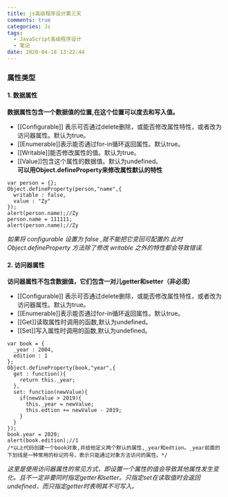 ```yaml
---
title: js高级程序设计第三天
comments: true
categories: Js
tags:
  - JavaScript高级程序设计
  - 笔记
date: 2020-04-18 13:22:44
---
```

### 属性类型
#### 1. 数据属性  
**数据属性包含一个数据值的位置,在这个位置可以度去和写入值。**
* [[Configurable]] 表示可否通过delete删除，或能否修改属性特性，或者改为访问器属性。默认为true。
* [[Enumerable]]表示能否通过for-in循环返回属性。默认true。
* [[Writable]]能否修改属性的值。默认为true。
* [[Value]]包含这个属性的数据值。默认为undefined。  
**可以用Object.defineProperty来修改属性默认的特性**
```
var person = {};
Object.defineProperty(person,"name",{
  writable : false,
  value : "Zy"
});
alert(person.name);//Zy
person.name = 111111;
alert(person.name);//Zy
```
*如果将 configurable 设置为 false ,就不能把它变回可配置的.此时 Object.defineProperty 方法除了修改 writable 之外的特性都会导致错误.*
#### 2. 访问器属性
**访问器属性不包含数据值，它们包含一对儿getter和setter（非必须）**
* [[Configurable]] 表示可否通过delete删除，或能否修改属性特性，或者改为访问器属性。默认为true。
* [[Enumerable]]表示能否通过for-in循环返回属性。默认true。
* [[Get]]读取属性时调用的函数,默认为undefined。
* [[Set]]写入属性时调用的函数,默认为undefined。
```
var book = {
  _year : 2004,
  edition : 1 
};
Object.defineProperty(book,"year",{
  get : function(){
    return this._year;
  },
  set: function(newValue){
    if(newValue > 2019){
      this._year = newValue;
      this.edtion += newValue - 2019;
    }
  }
});
book.year = 2020;
alert(book.edition);//1
/*以上代码创建一个book对象,并给他定义两个默认的属性,_year和edtion。_year前面的下划线是一种常用的标记符号，表示只能通过对象方法访问的属性。*/
```
*这里是使用访问器属性的常见方式，即设置一个属性的值会导致其他属性发生变化。且不一定非要同时指定getter和setter。只指定set在读取值时会返回undefined，而只指定getter时表明其不可写入。*

